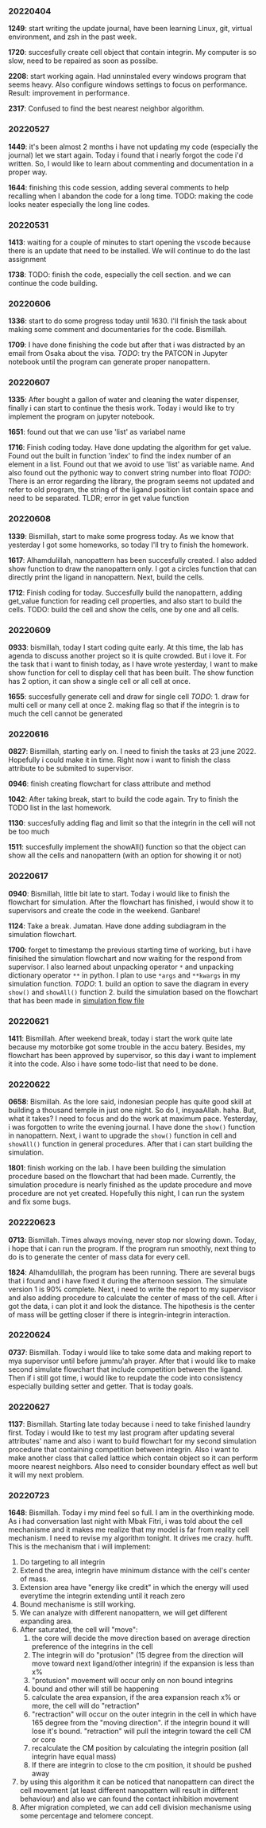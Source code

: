 ### 20220404
**1249**: start writing the update journal, have been learning Linux, git, virtual environment, and zsh in the past week. 

**1720**: succesfully create cell object that contain integrin. My computer is so slow, need to be repaired as soon as possibe. 

**2208**: start working again. Had unninstaled every windows program that seems heavy. Also configure windows settings to focus on performance. Result: improvement in performance.

**2317**: Confused to find the best nearest neighbor algorithm. 

### 20220527
**1449**: it's been almost 2 months i have not updating my code (especially the journal) let we start again. Today i found that i nearly forgot the code i'd written. So, I would like to learn about commenting and documentation in a proper way.

**1644**: finishing this code session, adding several comments to help recalling when I abandon the code
for a long time. 
TODO: making the code looks neater especially the long line codes.

### 20220531
**1413**: waiting for a couple of minutes to start opening the vscode because there is an update that need to be installed. We will continue to do the last assignment

**1738**: TODO: finish the code, especially the cell section. and we can continue the code building.

### 20220606
**1336**: start to do some progress today until 1630. I'll finish the task about making some comment and documentaries for the code. Bismillah.

**1709**: I have done finishing the code but after that i was distracted by an email from Osaka about the visa. _TODO_: try the PATCON in Jupyter notebook until the program can generate proper nanopattern.

### 20220607
**1335**: After bought a gallon of water and cleaning the water dispenser, finally i can start to continue the thesis work. Today i would like to try implement the program on jupyter notebook.

**1651**: found out that we can use 'list' as variabel name

**1716**: Finish coding today. Have done updating the algorithm for get value. Found out the built in function 'index' to find the index number of an element in a list. Found out that we avoid to use 'list' as variable name. And also found out the pythonic way to convert string number into float
_TODO_: There is an error regarding the library, the program seems not updated and refer to old program, the string of the ligand position list contain space and need to be separated. TLDR; error in get value function

### 20220608
**1339**: Bismillah, start to make some progress today. As we know that yesterday I got some homeworks, so today I'll try to finish the homework.

**1617**: Alhamdulillah, nanopattern has been succesfully created. I also added show function to draw the nanopattern only. I got a circles function that can directly print the ligand in nanopattern. Next, build the cells.

**1712**: Finish coding for today. Succesfully build the nanopattern, adding get_value function for reading cell properties, and also start to build the cells. TODO: build the cell and show the cells, one by one and all cells. 

### 20220609
**0933**: bismillah, today I start coding quite early. At this time, the lab has agenda to discuss another project so it is quite crowded. But i love it. For the task that i want to finish today, as I have wrote yesterday, I want to make show function for cell to display cell that has been built. The show function has 2 option, it can show a single cell or all cell at once.

**1655**: succesfully generate cell and draw for single cell
_TODO_: 1. draw for multi cell or many cell at once
        2. making flag so that if the integrin is to much the cell cannot be generated

### 20220616
**0827**: Bismillah, starting early on. I need to finish the tasks at 23 june 2022. Hopefully i could make it in time. Right now i want to finish the class attribute to be submited to supervisor. 

**0946**: finish creating flowchart for class attribute and method

**1042**: After taking break, start to build the code again. Try to finish the TODO list in the last homework.

**1130**: succesfully adding flag and limit so that the integrin in the cell will not be too much

**1511**: succesfully implement the showAll() function so that the object can show all the cells and nanopattern (with an option for showing it or not)

### 20220617
**0940**: Bismillah, little bit late to start. Today i would like to finish the flowchart for simulation. After the flowchart has finished, i would show it to supervisors and create the code in the weekend. Ganbare!

**1124**: Take a break. Jumatan. Have done adding subdiagram in the simulation flowchart. 

**1700**: forget to timestamp the previous starting time of working, but i have finisihed the simulation flowchart and now waiting for the respond from supervisor. I also learned about unpacking operator `*` and unpacking dictionary operator `**` in python. I plan to use `*args` and `**kwargs` in my simulation function. 
_TODO_: 1. build an option to save the diagram in every `show()` and `showAll()` function
        2. build the simulation based on the flowchart that has been made in [simulation flow file](https://github.com/azfairuza/stem_cell/blob/master/simulationflow.md)

### 20220621
**1411**: Bismillah. After weekend break, today i start the work quite late because my motorbike got some trouble in the accu batery. Besides, my flowchart has been approved by supervisor, so this day i want to implement it into the code. Also i have some todo-list that need to be done. 

### 20220622
**0658**: Bismillah. As the lore said, indonesian people has quite good skill at building a thousand temple in just one night. So do I, insyaaAllah. haha. But, what it takes? I need to focus and do the work at maximum pace. Yesterday, i was forgotten to write the evening journal. I have done the `show()` function in nanopattern. Next, i want to upgrade the `show()` function in cell and `showAll()` function in general procedures. After that i can start building the simulation. 

**1801**: finish working on the lab. I have been building the simulation procedure based on the flowchart that had been made. Currently, the simulation procedure is nearly finished as the update procedure and move procedure are not yet created. Hopefully this night, I can run the system and fix some bugs. 


### 202220623
**0713**: Bismillah. Times always moving, never stop nor slowing down. Today, i hope that i can run the program. If the program run smoothly, next thing to do is to generate the center of mass data for every cell. 

**1824**: Alhamdulillah, the program has been running. There are several bugs that i found and i have fixed it during the afternoon session. The simulate version 1 is 90% complete. Next, i need to write the report to my supervisor and also adding procedure to calculate the center of mass of the cell. After i got the data, i can plot it and look the distance. The hipothesis is the center of mass will be getting closer if there is integrin-integrin interaction.

### 20220624
**0737**: Bismillah. Today i would like to take some data and making report to mya supervisor until before jummu'ah prayer. After that i would like to make second simulate flowchart that include competition between the ligand. Then if i still got time, i would like to reupdate the code into consistency especially building setter and getter. That is today goals.

### 20220627
**1137**: Bismillah. Starting late today because i need to take finished laundry first. Today i would like to test my last program after updating several attributes' name and also i want to build flowchart for my second simulation procedure that containing competition between integrin. Also i want to make another class that called lattice which contain object so it can perform moore nearest neighbors. Also need to consider boundary effect as well but it will my next problem.

### 20220723
**1648**: Bismillah. Today i my mind feel so full. I am in the overthinking mode. As i had conversation last night with Mbak Fitri, i was told about the cell mechanisme and it makes me realize that my model is far from reality cell mechanism. I need to revise my algorithm tonight. It drives me crazy. hufft. This is the mechanism that i will implement:
  1. Do targeting to all integrin
  2. Extend the area, integrin have minimum distance with the cell's center of mass.
  3. Extension area have "energy like credit" in which the energy will used everytime the integrin extending until it reach zero
  4. Bound mechanisme is still working.
  5. We can analyze with different nanopattern, we will get different expanding area.
  6. After saturated, the cell will "move":
     1. the core will decide the move direction based on average direction preference of the integrins in the cell
     2. The integrin will do "protusion" (15 degree from the direction will move toward next ligand/other integrin) if the expansion is less than x%
     3. "protusion" movement will occur only on non bound integrins
     4. bound and other will still be happening
     5. calculate the area expansion, if the area expansion reach x% or more, the cell will do "retraction"
     6. "rectraction" will occur on the outer integrin in the cell in which have 165 degree from the "moving direction". if the integrin bound it will lose it's bound. "retraction" will pull the integrin toward the cell CM or core
     7. recalculate the CM position by calculating the integrin position (all integrin have equal mass)
     8. If there are integrin to close to the cm position, it should be pushed away
  7. by using this algorithm it can be noticed that nanopattern can direct the cell movement (at least different nanopattern will result in different behaviour) and also we can found the contact inhibition movement
  8. After migration completed, we can add cell division mechanisme using some percentage and telomere concept. 

